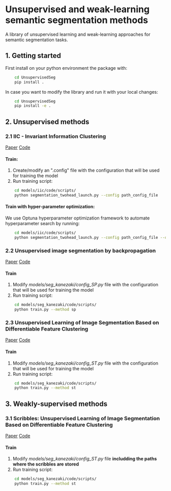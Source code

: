 # Unsupervised and weak-learning semantic segmentation methods
A library of unsupervised learning and weak-learning approaches for semantic segmentation tasks.

## 1. Getting started
First install on your python environment the package with:
```bash
    cd UnsupervisedSeg
    pip install .
```
In case you want to modify the library and run it with your local changes:
```bash
    cd UnsupervisedSeg
    pip install -e .
```

## 2. Unsupervised methods
### 2.1 IIC - Invariant Information Clustering
[Paper](https://arxiv.org/abs/1807.06653) [Code](https://github.com/xu-ji/IIC)
#### Train:
1. Create/modify an ".config" file with the configuration that will be used for training the model
2. Run training script:
```bash
    cd models/iic/code/scripts/
    python segmentation_twohead_launch.py --config path_config_file
```
#### Train with hyper-parameter optimization:
We use Optuna hyperparameter optimization framework to automate hyperparameter search by running:
```bash
    cd models/iic/code/scripts/
    python segmentation_twohead_launch.py --config path_config_file --optuna
```
### 2.2 Unsupervised image segmentation by backpropagation
[Paper](https://kanezaki.github.io/pytorch-unsupervised-segmentation/ICASSP2018_kanezaki.pdf) [Code](https://github.com/kanezaki/pytorch-unsupervised-segmentation)
#### Train
1. Modify *models/seg_kanezaki/config_SP.py* file with the configuration that will be used for training the model
2. Run training script:
```bash
    cd models/seg_kanezaki/code/scripts/
    python train.py --method sp
```

### 2.3 Unsupervised Learning of Image Segmentation Based on Differentiable Feature Clustering
[Paper](https://arxiv.org/abs/2007.09990) [Code](https://github.com/kanezaki/pytorch-unsupervised-segmentation-tip)
#### Train
1. Modify *models/seg_kanezaki/config_ST.py* file with the configuration that will be used for training the model
2. Run training script:
```bash
    cd models/seg_kanezaki/code/scripts/
    python train.py --method st
```


## 3. Weakly-supervised methods
### 3.1 Scribbles: Unsupervised Learning of Image Segmentation Based on Differentiable Feature Clustering
[Paper](https://arxiv.org/abs/2007.09990) [Code](https://github.com/kanezaki/pytorch-unsupervised-segmentation-tip)
#### Train
1. Modify *models/seg_kanezaki/config_ST.py* file **includding the paths where the scribbles are stored**
2. Run training script:
```bash
    cd models/seg_kanezaki/code/scripts/
    python train.py --method st
```
